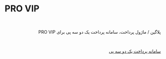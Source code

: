 # PRO VIP
<br>
<p dir="rtl">
پلاگین / ماژول پرداخت، سامانه پرداخت یک دو سه پی برای PRO VIP
</p>
<br>
<p dir="rtl">
<a href="https://123pay.ir">سامانه پرداخت یک دو سه پی</a>
</p>
